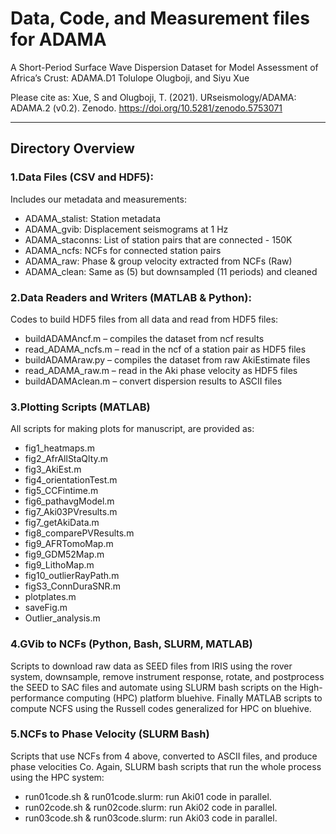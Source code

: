 # Data, Code, and Measurement files for ADAMA

A Short-Period Surface Wave Dispersion Dataset for Model Assessment of Africa’s Crust: ADAMA.D1
 Tolulope Olugboji, and Siyu Xue


Please cite as: Xue, S and Olugboji, T. (2021). URseismology/ADAMA: ADAMA.2 (v0.2). Zenodo. https://doi.org/10.5281/zenodo.5753071


---
## Directory Overview

### 1.Data Files (CSV and HDF5):
Includes our metadata and measurements:
- ADAMA_stalist:  Station metadata 
- ADAMA_gvib: Displacement seismograms at 1 Hz 
- ADAMA_staconns: List of station pairs that are connected - 150K 
- ADAMA_ncfs: NCFs for connected station pairs 
- ADAMA_raw: Phase & group velocity extracted from NCFs (Raw) 
- ADAMA_clean: Same as (5) but downsampled (11 periods) and cleaned 
### 2.Data Readers and Writers (MATLAB & Python): 
Codes to build HDF5 files from all data and read from HDF5 files:
- buildADAMAncf.m – compiles the dataset from ncf results
- read_ADAMA_ncfs.m – read in the ncf of a station pair as HDF5 files
- buildADAMAraw.py – compiles the dataset from raw AkiEstimate files
- read_ADAMA_raw.m – read in the Aki phase velocity as HDF5 files
- buildADAMAclean.m – convert dispersion results to ASCII files
### 3.Plotting Scripts (MATLAB) 
All scripts for making plots for manuscript, are provided as: 
- fig1_heatmaps.m
- fig2_AfrAllStaQlty.m
- fig3_AkiEst.m
- fig4_orientationTest.m
- fig5_CCFintime.m
- fig6_pathavgModel.m
- fig7_Aki03PVresults.m
- fig7_getAkiData.m
- fig8_comparePVResults.m
- fig9_AFRTomoMap.m
- fig9_GDM52Map.m
- fig9_LithoMap.m
- fig10_outlierRayPath.m
- figS3_ConnDuraSNR.m
- plotplates.m
- saveFig.m
- Outlier_analysis.m
### 4.GVib to NCFs (Python, Bash, SLURM, MATLAB)
Scripts to download raw data as SEED files from IRIS using the rover system, downsample, remove instrument response,  rotate, and postprocess the SEED to SAC files and automate using SLURM bash scripts on the High-performance computing (HPC) platform bluehive. Finally MATLAB scripts to compute NCFS using the Russell codes generalized for HPC on bluehive.
### 5.NCFs to Phase Velocity (SLURM Bash) 
Scripts that use NCFs from 4 above, converted to ASCII files, and produce phase velocities Co. Again, SLURM bash scripts that run the whole process using the HPC system:
- run01code.sh & run01code.slurm: run Aki01 code in parallel. 
- run02code.sh & run02code.slurm: run Aki02 code in parallel. 
- run03code.sh & run03code.slurm: run Aki03 code in parallel.

